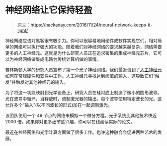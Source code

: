 # 神经网络让它保持轻盈

> 原文：<https://hackaday.com/2016/11/24/neural-network-keeps-it-light/>

神经网络应该对黑客很有吸引力。你可以很容易地用硬件或软件实现它们，相对简单的网络可以执行强大的功能。随着我们对神经网络的要求越来越复杂，网络需要更多的人工神经元。这就是为什么研究人员正在追求密集的集成神经元芯片，它可以为神经网络做集成电路为传统计算机做的事情。

普林斯顿大学的研究人员宣布了第一个光子神经网络。我们最近谈到了[人工神经元如何在常规硬件和软件中工作](https://hackaday.com/2016/11/02/machine-learning-foundations/)。人工神经元寻找达到阈值的输入，这导致它们“触发”并触发对其他神经元的输入。

为了将这一功能映射到光学设备上，研究人员在硅衬底上制造了微小的圆形波导。光在波导中循环，当释放时，调制激光器的输出。每个波导使用特定波长的光。这允许多个“输入”(以不同波长的形式)加在一起调制激光。

该团队使用一个 49 节点的网络来模拟一个微分方程。光子系统比其他技术快近 2000 倍。如果你对更多细节感兴趣，你可以在线阅读实际的论文。

最近在神经网络和光学计算方面做了很多工作。也许这种融合会促进两种艺术的发展。